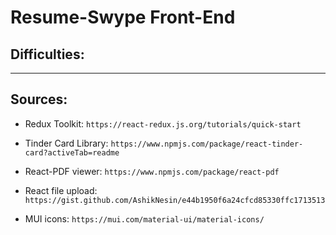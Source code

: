 # Resume-Swype Front-End

## Difficulties:

----

## Sources:
- Redux Toolkit: `https://react-redux.js.org/tutorials/quick-start`

- Tinder Card Library: `https://www.npmjs.com/package/react-tinder-card?activeTab=readme`

- React-PDF viewer: `https://www.npmjs.com/package/react-pdf`

- React file upload: `https://gist.github.com/AshikNesin/e44b1950f6a24cfcd85330ffc1713513`

- MUI icons: `https://mui.com/material-ui/material-icons/`